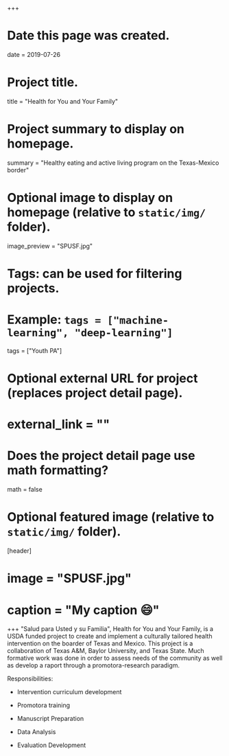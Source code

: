 +++
# Date this page was created.
date = 2019-07-26

# Project title.
title = "Health for You and Your Family"

# Project summary to display on homepage.
 summary = "Healthy eating and active living program on the Texas-Mexico border"

# Optional image to display on homepage (relative to `static/img/` folder).
image_preview = "SPUSF.jpg"

# Tags: can be used for filtering projects.
# Example: `tags = ["machine-learning", "deep-learning"]`
 tags = ["Youth PA"]

# Optional external URL for project (replaces project detail page).
# external_link = ""

# Does the project detail page use math formatting?
math = false

# Optional featured image (relative to `static/img/` folder).
[header]
# image = "SPUSF.jpg"
# caption = "My caption :smile:"

+++
"Salud para Usted y su Familia", Health for You and Your Family, is a USDA funded project to create and implement a culturally tailored health intervention on the boarder of Texas and Mexico. This project is a collaboration of Texas A&M, Baylor University, and Texas State. Much formative work was done in order to assess needs of the community as well as develop a raport through a promotora-research paradigm. 

Responsibilities:

- Intervention curriculum development

- Promotora training

- Manuscript Preparation

- Data Analysis

- Evaluation Development
